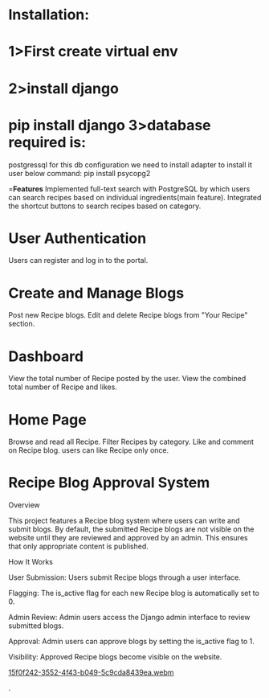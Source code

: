 Installation:
====================================
1>First create virtual env
====================================

2>install django
====================================
pip install django
3>database required is:
====================================
postgressql for this db configuration we need to install adapter to install it user below command:
pip install psycopg2


=**Features**
Implemented full-text search with PostgreSQL by which users can search recipes based on individual ingredients(main feature).
Integrated the shortcut buttons to search recipes based on category.


**User Authentication**
====================================

Users can register and log in to the portal.

**Create and Manage Blogs**
====================================

Post new Recipe blogs.
Edit and delete Recipe blogs from "Your Recipe" section.

**Dashboard**
====================================
View the total number of Recipe posted by the user.
View the combined total number of Recipe and likes.


**Home Page**
====================================

Browse and read all Recipe.
Filter Recipes by category.
Like and comment on Recipe blog.
users can like Recipe only once.


**Recipe Blog Approval System**
====================================

Overview

This project features a Recipe blog system where users can write and submit blogs. By default, the submitted Recipe blogs are not visible on the website until they are reviewed and approved by an admin. This ensures that only appropriate content is published.

How It Works

User Submission: Users submit Recipe blogs through a user interface.

Flagging: The is_active flag for each new Recipe blog is automatically set to 0.

Admin Review: Admin users access the Django admin interface to review submitted blogs.

Approval: Admin users can approve blogs by setting the is_active flag to 1.

Visibility: Approved Recipe blogs become visible on the website.


[15f0f242-3552-4f43-b049-5c9cda8439ea.webm](https://github.com/user-attachments/assets/57bd1870-cf02-4e7d-8e54-ab8d79445d48)













.
